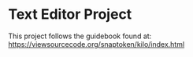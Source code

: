 # Text Editor Project
This project follows the guidebook found at: https://viewsourcecode.org/snaptoken/kilo/index.html
